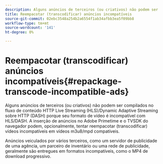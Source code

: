 ```yaml
---
description: Alguns anúncios de terceiros (ou criativos) não podem ser compilados no fluxo de conteúdo HTTP Live Streaming (HLS)/Dynamic Adaptive Streaming sobre HTTP (DASH) porque seu formato de vídeo é incompatível com HLS/DASH. A inserção de anúncios no Adobe Primetime e o TVSDK do navegador podem, opcionalmente, tentar reempacotar (transcodificar) vídeos incompatíveis em vídeos m3u8/mpd compatíveis.
title: Reempacotar (transcodificar) anúncios incompatíveis
source-git-commit: 02ebc3548a254b2a6554f1ab34afbb3ea5f09bb8
workflow-type: tm+mt
source-wordcount: '141'
ht-degree: 0%

---
```


# Reempacotar (transcodificar) anúncios incompatíveis{#repackage-transcode-incompatible-ads}

Alguns anúncios de terceiros (ou criativos) não podem ser compilados no fluxo de conteúdo HTTP Live Streaming (HLS)/Dynamic Adaptive Streaming sobre HTTP (DASH) porque seu formato de vídeo é incompatível com HLS/DASH. A inserção de anúncios no Adobe Primetime e o TVSDK do navegador podem, opcionalmente, tentar reempacotar (transcodificar) vídeos incompatíveis em vídeos m3u8/mpd compatíveis.

Anúncios veiculados por vários terceiros, como um servidor de publicidade de uma agência, um parceiro de inventário ou uma rede de publicidade, geralmente são entregues em formatos incompatíveis, como o MP4 de download progressivo.
